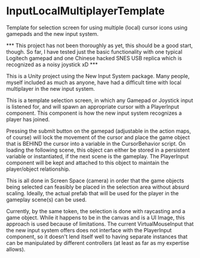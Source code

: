 # InputLocalMultiplayerTemplate
Template for selection screen for using multiple (local) cursor icons using gamepads and the new input system.

*** This project has not been thoroughly as yet, this should be a good start, though.  So far, I have tested just the basic functionality with
one typical Logitech gamepad and one Chinese hacked SNES USB replica which is recognized as a noisy joystick xD ***

This is a Unity project using the New Input System package.
Many people, myself included as much as anyone, have had a difficult time with local multiplayer in the new input system.

This is a template selection screen, in which any Gamepad or Joystick input is listened for, and will spawn an appropriate cursor with a PlayerInput component.
This component is how the new input system recognizes a player has joined.

Pressing the submit button on the gamepad (adjustable in the action maps, of course) will lock the movement of the cursor and place the game object that is BEHIND
the cursor into a variable in the CursorBehavior script.  On loading the following scene, this object can either be stored in a persistent variable or instantiated,
if the next scene is the gameplay.  The PlayerInput component will be kept and attached to this object to maintain the player/object relationship.

This is all done in Screen Space (camera) in order that the game objects being selected can feasibly be placed in the selection area without absurd scaling.
Ideally, the actual prefab that will be used for the player in the gameplay scene(s) can be used.

Currently, by the same token, the selection is done with raycasting and a game object.  While it happens to be in the canvas and is a UI Image, this approach
is used because of limitations.  The current VirtualMouseInput that the new input system offers does not interface with the PlayerInput component, so
it doesn't lend itself well to having separate instances that can be manipulated by different controllers (at least as far as my expertise allows).
